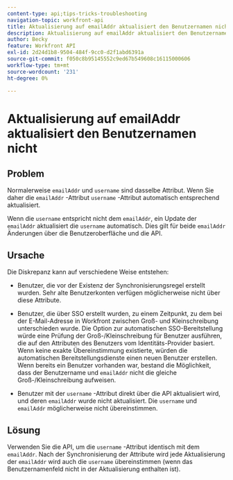 ```yaml
---
content-type: api;tips-tricks-troubleshooting
navigation-topic: workfront-api
title: Aktualisierung auf emailAddr aktualisiert den Benutzernamen nicht
description: Aktualisierung auf emailAddr aktualisiert den Benutzernamen nicht
author: Becky
feature: Workfront API
exl-id: 2d24d1b8-9504-484f-9cc0-d2f1abd6391a
source-git-commit: f050c8b95145552c9ed67b549608c16115000606
workflow-type: tm+mt
source-wordcount: '231'
ht-degree: 0%

---
```



# Aktualisierung auf emailAddr aktualisiert den Benutzernamen nicht

## Problem

Normalerweise `emailAddr` und `username` sind dasselbe Attribut. Wenn Sie daher die `emailAddr` -Attribut `username` -Attribut automatisch entsprechend aktualisiert.

Wenn die `username` entspricht nicht dem `emailAddr`, ein Update der `emailAddr` aktualisiert die `username` automatisch. Dies gilt für beide `emailAddr` Änderungen über die Benutzeroberfläche und die API.

## Ursache

Die Diskrepanz kann auf verschiedene Weise entstehen:

* Benutzer, die vor der Existenz der Synchronisierungsregel erstellt wurden. Sehr alte Benutzerkonten verfügen möglicherweise nicht über diese Attribute.

* Benutzer, die über SSO erstellt wurden, zu einem Zeitpunkt, zu dem bei der E-Mail-Adresse in Workfront zwischen Groß- und Kleinschreibung unterschieden wurde. Die Option zur automatischen SSO-Bereitstellung würde eine Prüfung der Groß-/Kleinschreibung für Benutzer ausführen, die auf den Attributen des Benutzers vom Identitäts-Provider basiert. Wenn keine exakte Übereinstimmung existierte, würden die automatischen Bereitstellungsdienste einen neuen Benutzer erstellen. Wenn bereits ein Benutzer vorhanden war, bestand die Möglichkeit, dass der Benutzername und `emailAddr` nicht die gleiche Groß-/Kleinschreibung aufweisen.

* Benutzer mit der `username` -Attribut direkt über die API aktualisiert wird, und deren `emailAddr` wurde nicht aktualisiert. Die `username` und `emailAddr` möglicherweise nicht übereinstimmen.

## Lösung

Verwenden Sie die API, um die `username` -Attribut identisch mit dem `emailAddr`. Nach der Synchronisierung der Attribute wird jede Aktualisierung der `emailAddr` wird auch die `username` übereinstimmen (wenn das Benutzernamenfeld nicht in der Aktualisierung enthalten ist).
